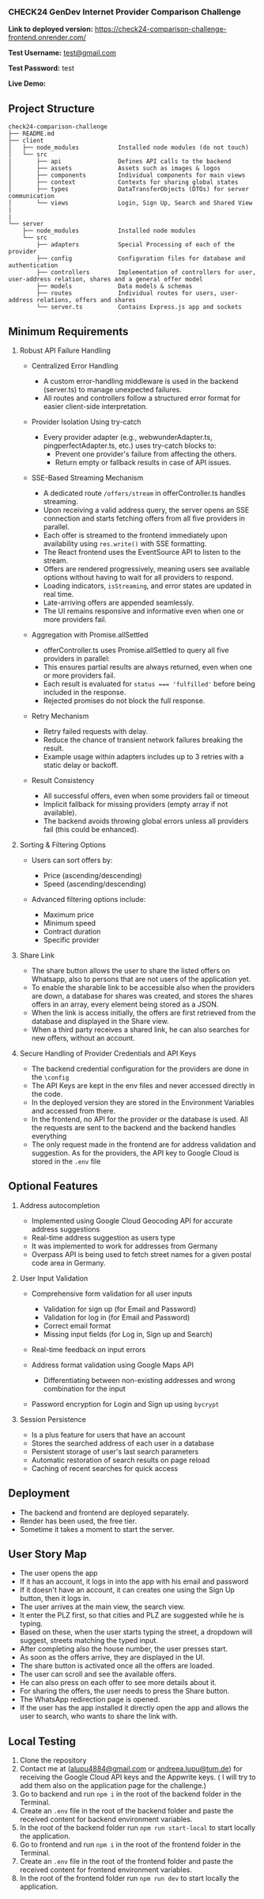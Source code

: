 ### CHECK24 GenDev Internet Provider Comparison Challenge


**Link to deployed version:** https://check24-comparison-challenge-frontend.onrender.com/

**Test Username:** test@gmail.com

**Test Password:** test

**Live Demo:**

## Project Structure

```
check24-comparison-challenge
├── README.md
├── client
│   ├── node_modules           Installed node modules (do not touch)
│   └── src
|       ├── api                Defines API calls to the backend
│       ├── assets             Assets such as images & logos
│       ├── components         Individual components for main views
│       ├── context            Contexts for sharing global states
│       ├── types              DataTransferObjects (DTOs) for server communication
│       └── views              Login, Sign Up, Search and Shared View
|
|
└── server
    ├── node_modules           Installed node modules
    └── src
        ├── adapters           Special Processing of each of the provider
        ├── config             Configuration files for database and authentication
        ├── controllers        Implementation of controllers for user, user-address relation, shares and a general offer model
        ├── models             Data models & schemas
        ├── routes             Individual routes for users, user-address relations, offers and shares
        └── server.ts          Contains Express.js app and sockets
```


## Minimum Requirements

1. Robust API Failure Handling

   - Centralized Error Handling
   
      - A custom error-handling middleware is used in the backend (server.ts) to manage unexpected failures.
      - All routes and controllers follow a structured error format for easier client-side interpretation.

   - Provider Isolation Using try-catch

      - Every provider adapter (e.g., webwunderAdapter.ts, pingperfectAdapter.ts, etc.) uses try-catch blocks to: 
         - Prevent one provider's failure from affecting the others.
         - Return empty or fallback results in case of API issues.

   - SSE-Based Streaming Mechanism

      - A  dedicated route `/offers/stream` in offerController.ts handles streaming.
      - Upon receiving a valid address query, the server opens an SSE connection and starts fetching offers from all five providers in parallel.
      - Each offer is streamed to the frontend immediately upon availability using `res.write()` with SSE formatting.
      - The React frontend uses the EventSource API to listen to the stream.
      - Offers are rendered progressively, meaning users see available options without having to wait for all providers to respond.
      - Loading indicators, `isStreaming`, and error states are updated in real time.
      - Late-arriving offers are appended seamlessly.
      - The UI remains responsive and informative even when one or more providers fail.

   - Aggregation with Promise.allSettled

      - offerController.ts uses Promise.allSettled to query all five providers in parallel:
      - This ensures partial results are always returned, even when one or more providers fail.
      - Each result is evaluated for `status === 'fulfilled'` before being included in the response.
      - Rejected promises do not block the full response.

   - Retry Mechanism

      - Retry failed requests with delay.
      - Reduce the chance of transient network failures breaking the result.
      - Example usage within adapters includes up to 3 retries with a static delay or backoff.

   - Result Consistency

      - All successful offers, even when some providers fail or timeout
      - Implicit fallback for missing providers (empty array if not available).
      - The backend avoids throwing global errors unless all providers fail (this could be enhanced).

2. Sorting & Filtering Options 

   - Users can sort offers by:

     - Price (ascending/descending)
     - Speed (ascending/descending)

   - Advanced filtering options include:
     
     - Maximum price
     - Minimum speed
     - Contract duration
     - Specific provider

3. Share Link 

   - The share button allows the user to share the listed offers on Whatsapp, also to persons that are not users of the application yet. 
   - To enable the sharable link to be accessible also when the providers are down, a database for shares was created, and stores the shares offers in an array, every element being stored as a JSON.
   - When the link is access initially, the offers are first retrieved from the database and displayed in the Share view.
   - When a third party receives a shared link, he can also searches for new offers, without an account.

4. Secure Handling of Provider Credentials and API Keys

   - The backend credential configuration for the providers are done in the `\config`
   - The API Keys are kept in the env files and never accessed directly in the code.
   - In the deployed version they are stored in the Environment Variables and accessed from there.
   - In the frontend, no API for the provider or the database is used. All the requests are sent to the backend and the backend handles everything
   - The only request made in the frontend are for address validation and suggestion. As for the providers, the API key to Google Cloud is stored in the `.env` file

## Optional Features

1. Address autocompletion

   - Implemented using Google Cloud Geocoding API for accurate address suggestions
   - Real-time address suggestion as users type
   - It was implemented to work for addresses from Germany
   - Overpass API is being used to fetch street names for a given postal code area in Germany.

2. User Input Validation

   - Comprehensive form validation for all user inputs

      - Validation for sign up (for Email and Password)
      - Validation for log in (for Email and Password)
      - Correct email format
      - Missing input fields (for Log in, Sign up and Search)

   - Real-time feedback on input errors
   - Address format validation using Google Maps API
      - Differentiating between non-existing addresses and wrong combination for the input
   - Password encryption for Login and Sign up using `bycrypt`

3. Session Persistence

   - Is a plus feature for users that have an account
   - Stores the searched address of each user in a database
   - Persistent storage of user's last search parameters
   - Automatic restoration of search results on page reload
   - Caching of recent searches for quick access

## Deployment 

- The backend and frontend are deployed separately.
- Render has been used, the free tier.
- Sometime it takes a moment to start the server.

## User Story Map

- The user opens the app
- If it has an account, it logs in into the app with his email and password
- If it doesn't have an account, it can creates one using the Sign Up button, then it logs in.
- The user arrives at the main view, the search view.
- It enter the PLZ first, so that cities and PLZ are suggested while he is typing.
- Based on these, when the user starts typing the street, a dropdown will suggest, streets matching the typed input.
- After completing also the house number, the user presses start.
- As soon as the offers arrive, they are displayed in the UI.
- The share button is activated once all the offers are loaded.
- The user can scroll and see the available offers.
- He can also press on each offer to see more details about it.
- For sharing the offers, the user needs to press the Share button.
- The WhatsApp redirection page is opened.
- If the user has the app installed it directly open the app and allows the user to search, who wants to share the link with.

## Local Testing

1. Clone the repository
2. Contact me at (alupu4884@gmail.com or andreea.lupu@tum.de) for receiving the Google Cloud API keys and the Appwrite keys. ( I will try to add them also on the application page for the challenge.)
3. Go to backend and run `npm i` in the root of the backend folder in the Terminal.
4. Create an `.env` file in the root of the backend folder and paste the received content for backend environment variables.
5. In the root of the backend folder run `npm run start-local` to start locally the application.
6. Go to frontend and run `npm i` in the root of the frontend folder in the Terminal.
7. Create an `.env` file in the root of the frontend folder  and paste the received content for frontend environment variables.
8. In the root of the frontend folder run `npm run dev` to start locally the application.

